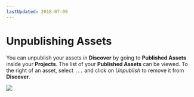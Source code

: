 ```yaml
---
lastUpdated: 2018-07-09
---
```


# Unpublishing Assets

You can unpublish your assets in **Discover** by going to **Published Assets** inside your **Projects**. The list of your **Published Assets** can be viewed. To the right of an asset, select `...` and click on _Unpublish_ to remove it from **Discover**.

![](/_asset/images/Discover/published_assets_001.png)

